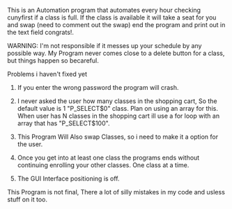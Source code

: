This is an Automation program that automates every hour checking cunyfirst if a class is full. If the class is available 
it will take a seat for you and swap (need to comment out the swap) end the program and print out in the text field congrats!.

WARNING:  I'm not responsible if it messes up your schedule by any possible way. My Program never comes close to 
a delete button for a class, but things happen so becareful.

Problems i haven't fixed yet
1. If you enter the wrong password the program will crash.

2. I never asked the user how many classes in the shopping cart, So the default value is 1 "P_SELECT$0" class. Plan on using an array for this. When user
has N classes in the shopping cart ill use a for loop with an array that has "P_SELECT$100".

3. This Program Will Also swap Classes, so i need to make it a option for the user.

4. Once you get into at least one class the programs ends without continuing enrolling your other classes. One class at a time.

5. The GUI Interface positioning is off.

This Program is not final, There a lot of silly mistakes in my code and usless stuff on it too.
